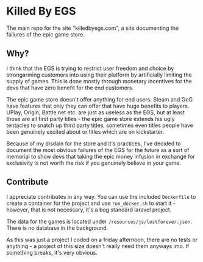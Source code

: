 # Killed By EGS

The main repo for the site "killedbyegs.com", a site documenting the failures of the epic game store.

## Why?

I think that the EGS is trying to restrict user freedom and choice by strongarming customers into using their platform by artificially limiting the supply of games. This is done mostly through monetary incentives for the devs that have zero benefit for the end customers.

The epic game store doesn't offer anything for end users. Steam and GoG have features that only they can offer that have huge benefits to players. UPlay, Origin, Battle.net etc. are just as useless as the EGS, but at least those are all first party titles - the epic game store extends his ugly tentacles to snatch up third party titles, sometimes even titles people have been genuinely excited about or titles which are on kickstarter.

Because of my disdain for the store and it's practices, I've decided to document the most obvious failures of the EGS for the future as a sort of memorial to show devs that taking the epic money infusion in exchange for exclusivity is not worth the risk if you genuinely believe in your game.

## Contribute
I appreciate contributes in any way. You can use the included `Dockerfile` to create a container for the project and use `run_docker.sh` to start it - however, that is not necessary, it's a bog standard laravel project.

The data for the games is located under `/resources/js/lostforever.json`. There is no database in the background. 

As this was just a project I coded on a friday afternoon, there are no tests or anything - a project of this size doesn't really need them anyways imo. If something breaks, it's very obvious.
